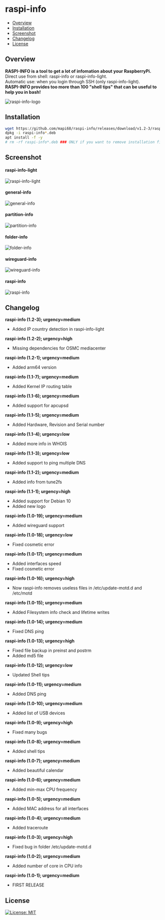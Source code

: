 # raspi-info

* [Overview](#overview)
* [Installation](#installation)
* [Screenshot](#screenshot)
* [Changelog](#changelog)
* [License](#license)

## Overview
<b>RASPI-INFO is a tool to get a lot of infomation about your RaspberryPi.</b><br>
Direct use from shell: raspi-info or raspi-info-light.<br>
Automatic use: when you login through SSH (only raspi-info-light).<br>
<b>RASPI-INFO provides too more than 100 "shell tips" that can be useful to help you in bash!</b><br>

<img src="https://i.postimg.cc/xdjmJBKN/raspi-info-logo.png" alt="raspi-info-logo"><br>

## Installation
```bash
wget https://github.com/mapi68/raspi-info/releases/download/v1.2-3/raspi-info_1.2-3_armhf.deb
dpkg -i raspi-info*.deb
apt install -f -y
# rm -rf raspi-info*.deb ### ONLY if you want to remove installation file!
```

## Screenshot
#### raspi-info-light
<img src="https://i.postimg.cc/N0KmrGhT/raspi-info-light.png" alt="raspi-info-light"><br>
#### general-info
<img src="https://i.postimg.cc/nhd4PbPN/general-info.png" alt="general-info"><br>
#### partition-info
<img src="https://i.postimg.cc/NGZHWvHf/partition-info.png" alt="partition-info"><br>
#### folder-info
<img src="https://i.postimg.cc/jSx2VkVZ/folder-info.png" alt="folder-info"><br>
#### wireguard-info
<img src="https://i.postimg.cc/SN8M416L/wireguard-info.png" alt="wireguard-info"><br>
#### raspi-info
<img src="https://i.postimg.cc/G2j56pHV/raspi-info.png" alt="raspi-info"><br>


## Changelog


<b>raspi-info (1.2-3); urgency=medium</b>
  * Added IP country detection in raspi-info-light

<b>raspi-info (1.2-2); urgency=high</b>
  * Missing dependencies for OSMC mediacenter
  
<b>raspi-info (1.2-1); urgency=medium</b>
  * Added arm64 version

<b>raspi-info (1.1-7); urgency=medium</b>
  * Added Kernel IP routing table

<b>raspi-info (1.1-6); urgency=medium</b>
  * Added support for apcupsd

<b>raspi-info (1.1-5); urgency=medium</b>
  * Added Hardware, Revision and Serial number

<b>raspi-info (1.1-4); urgency=low</b>
  * Added more info in WHOIS
  
<b>raspi-info (1.1-3); urgency=low</b>
  * Added support to ping multiple DNS
  
<b>raspi-info (1.1-2); urgency=medium</b>
  * Added info from tune2fs

<b>raspi-info (1.1-1); urgency=high</b>
  * Added support for Debian 10
  * Added new logo

<b>raspi-info (1.0-19); urgency=medium</b>
  * Added wireguard support

<b>raspi-info (1.0-18); urgency=low</b>
  * Fixed cosmetic error

<b>raspi-info (1.0-17); urgency=medium</b>
  * Added interfaces speed
  * Fixed cosmetic error

<b>raspi-info (1.0-16); urgency=high</b>
  * Now raspi-info removes useless files in /etc/update-motd.d and /etc/motd

<b>raspi-info (1.0-15); urgency=medium</b>
  * Added Filesystem info check and lifetime writes

<b>raspi-info (1.0-14); urgency=medium</b>
  * Fixed DNS ping

<b>raspi-info (1.0-13); urgency=high</b>
  * Fixed file backup in preinst and postrm
  * Added md5 file

<b>raspi-info (1.0-12); urgency=low</b>
  * Updated Shell tips

<b>raspi-info (1.0-11); urgency=medium</b>
  * Added DNS ping

<b>raspi-info (1.0-10); urgency=medium</b>
  * Added list of USB devices

<b>raspi-info (1.0-9); urgency=high</b>
  * Fixed many bugs

<b>raspi-info (1.0-8); urgency=medium</b>
  * Added shell tips

<b>raspi-info (1.0-7); urgency=medium</b>
  * Added beautiful calendar

<b>raspi-info (1.0-6); urgency=medium</b>
  * Added min-max CPU frequency

<b>raspi-info (1.0-5); urgency=medium</b>
  * Added MAC address for all interfaces

<b>raspi-info (1.0-4); urgency=medium</b>
  * Added traceroute

<b>raspi-info (1.0-3); urgency=high</b>
  * Fixed bug in folder /etc/update-motd.d

<b>raspi-info (1.0-2); urgency=medium</b>
  * Added number of core in CPU info

<b>raspi-info (1.0-1); urgency=medium</b>
  * FIRST RELEASE
  
  
## License
[![License: MIT](https://img.shields.io/badge/License-MIT-blue.svg)](LICENSE.md)
